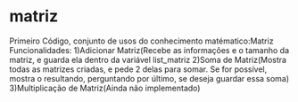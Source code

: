 # matriz
Primeiro Código, conjunto de usos do conhecimento matématico:Matriz
Funcionalidades:
1)Adicionar Matriz(Recebe as informações e o tamanho da matriz, e guarda ela dentro da variável list_matriz
2)Soma de Matriz(Mostra todas as matrizes criadas, e pede 2 delas para somar. Se for possível, mostra o resultando, perguntando por último, se deseja guardar essa soma)
3)Multiplicação de Matriz(Ainda não implementado)
